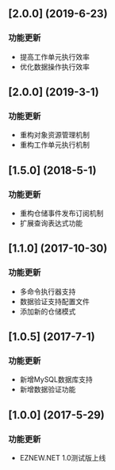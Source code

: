 <a name="2.0.5"></a>
## [2.0.0] (2019-6-23)

### 功能更新

* 提高工作单元执行效率
* 优化数据操作执行效率

<a name="2.0.0"></a>
## [2.0.0] (2019-3-1)

### 功能更新

* 重构对象资源管理机制
* 重构工作单元执行机制

<a name="1.5.0"></a>
## [1.5.0] (2018-5-1)

### 功能更新

* 重构仓储事件发布订阅机制
* 扩展查询表达式功能

<a name="1.1.0"></a>
## [1.1.0] (2017-10-30)

### 功能更新

* 多命令执行器支持
* 数据验证支持配置文件
* 添加新的仓储模式

<a name="1.0.5"></a>
## [1.0.5] (2017-7-1)

### 功能更新

* 新增MySQL数据库支持
* 新增数据验证功能

<a name="1.0.0"></a>
## [1.0.0] (2017-5-29)

### 功能更新

* EZNEW.NET 1.0测试版上线

